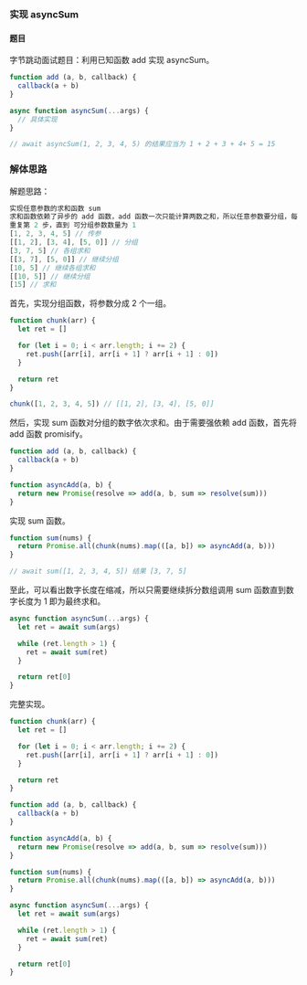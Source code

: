 ### 实现 asyncSum

#### 题目
字节跳动面试题目：利用已知函数 add 实现 asyncSum。
``` js
function add (a, b, callback) {
  callback(a + b)
}

async function asyncSum(...args) {
  // 具体实现
}

// await asyncSum(1, 2, 3, 4, 5) 的结果应当为 1 + 2 + 3 + 4+ 5 = 15
```
### 解体思路

解题思路：
``` js
实现任意参数的求和函数 sum
求和函数依赖了异步的 add 函数，add 函数一次只能计算两数之和，所以任意参数要分组，每组两个参数调用 add 函数
重复第 2 步，直到 可分组参数数量为 1
[1, 2, 3, 4, 5] // 传参
[[1, 2], [3, 4], [5, 0]] // 分组
[3, 7, 5] // 各组求和
[[3, 7], [5, 0]] // 继续分组
[10, 5] // 继续各组求和
[[10, 5]] // 继续分组
[15] // 求和
```
首先，实现分组函数，将参数分成 2 个一组。
``` js
function chunk(arr) {
  let ret = []

  for (let i = 0; i < arr.length; i += 2) {
    ret.push([arr[i], arr[i + 1] ? arr[i + 1] : 0])
  }

  return ret
}

chunk([1, 2, 3, 4, 5]) // [[1, 2], [3, 4], [5, 0]]
``` 
然后，实现 sum 函数对分组的数字依次求和。由于需要强依赖 add 函数，首先将 add 函数 promisify。
``` js
function add (a, b, callback) {
  callback(a + b)
}

function asyncAdd(a, b) {
  return new Promise(resolve => add(a, b, sum => resolve(sum)))
}
```
实现 sum 函数。
``` js
function sum(nums) {
  return Promise.all(chunk(nums).map(([a, b]) => asyncAdd(a, b)))
}

// await sum([1, 2, 3, 4, 5]) 结果 [3, 7, 5]
```
至此，可以看出数字长度在缩减，所以只需要继续拆分数组调用 sum 函数直到数字长度为 1 即为最终求和。
``` js
async function asyncSum(...args) {
  let ret = await sum(args)

  while (ret.length > 1) {
    ret = await sum(ret)
  }

  return ret[0]
}
```
完整实现。
``` js
function chunk(arr) {
  let ret = []

  for (let i = 0; i < arr.length; i += 2) {
    ret.push([arr[i], arr[i + 1] ? arr[i + 1] : 0])
  }

  return ret
}

function add (a, b, callback) {
  callback(a + b)
}

function asyncAdd(a, b) {
  return new Promise(resolve => add(a, b, sum => resolve(sum)))
}

function sum(nums) {
  return Promise.all(chunk(nums).map(([a, b]) => asyncAdd(a, b)))
}

async function asyncSum(...args) {
  let ret = await sum(args)

  while (ret.length > 1) {
    ret = await sum(ret)
  }

  return ret[0]
}
```